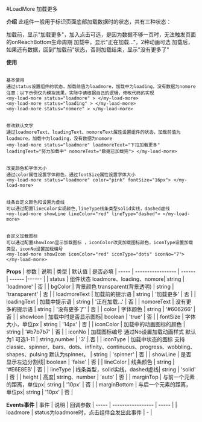 #LoadMore 加载更多

**介绍**
此组件一般用于标识页面底部加载数据时的状态，共有三种状态：

加载前，显示"加载更多"，加入点击可选，是因为数据不够一页时，无法触发页面的onReachBottom生命周期
加载中，显示"正在加载..."，2种动画可选
加载后，如果还有数据，回到"加载前"状态，否则加载结束，显示"没有更多了"



**使用**

```

基本使用
通过status设置组件的状态，加载前值为loadmore，加载中为loading，没有数据为nomore
注意：以下示例仅为模拟效果，实际中请根据自己的逻辑，修改代码的实现
<my-load-more status="loadmore" > </my-load-more>
<my-load-more status="loading" > </my-load-more>
<my-load-more status="nomore" > </my-load-more>


修改默认文字
通过loadmoreText、loadingText、nomoreText属性设置组件的状态，加载前值为loadmore，加载中为loading，没有数据为nomore
<my-load-more status="loadmore" loadmoreText="下拉加载更多" loadingText="努力加载中" nomoreText="数据已加载完"> </my-load-more>


改变颜色和字体大小
通过color属性设置字体颜色，通过fontSize属性设置字体大小
<my-load-more status="loadmore" color="pink" fontSize="16px"> </my-load-more>


线条自定义颜色和设置为虚线
可以通过配置lineColor实现颜色,lineType线条类型solid实线，dashed虚线
<my-load-more showLine lineColor="red" lineType="dashed"> </my-load-more>


自定义加载图标
可以通过配置showIcon显示加载图标 ，iconColor改变加载图标颜色，iconType设置加载类型，iconNo设置加载编号
<my-load-more showIcon iconColor="red" iconType="dots" iconNo="7"> </my-load-more>

```

**Props**
| 参数 | 说明 | 类型 | 默认值 | 是否必填
| ----- | ----------------- | ------ | ------ |------ |
| status | 组件状态 loadmore、loading、nomore| string | 'loadmore' | 否 |
| bgColor | 背景颜色 transparent(背景透明) | string | 'transparent' | 否 |
| loadmoreText | 加载前的提示语 | string | '加载更多' | 否 |
| loadingText | 加载中提示语 | string | '正在加载...' | 否 |
| nomoreText | 没有更多的提示语 | string | '没有更多了' | 否 |
| color | 字体颜色 | string | '#606266' | 否 |
| showIcon | 加载中时是否显示图标| boolean | 'true' | 否 |
| fontSize | 字体大小，单位px | string | '14px' | 否 |
| iconColor | 加载中的动画图标的颜色 | string | '#b7b7b7' | 否 |
| iconNo | 加载图标编号 通过No设置加载动画样式 默认为1 可选1-11 | string,number | '3' | 否 |
| iconType | 加载中状态的图标 支持classic、spinner、bars、dots、infinity、continuous、progress、wobbling、shapes、pulsing 默认为spinner。 | string | 'spinner' | 否 |
| showLine | 是否显示左边分割线| boolean | 'false' | 否 |
| lineColor | 线条颜色 | string | '#E6E8EB' | 否 |
| lineType | 线条类型，solid实线，dashed虚线| string | 'solid' | 否 |
| height | 高度| string、number | 'auto' | 否 |
| marginTop | 与前一个元素的距离，单位px| string | '10px' | 否 |
| marginBottom | 与后一个元素的距离，单位px| string | '10px' | 否 |


**Events事件**
| 事件 | 说明 | 回调参数
| ----- | ----------------- | ----- |
| loadmore |  status为loadmore时，点击组件会发出此事件 | - |
